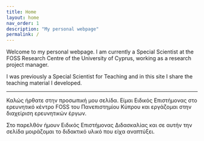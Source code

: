 ```yaml
---
title: Home
layout: home
nav_order: 1
description: "My personal webpage"
permalink: /
---
```


Welcome to my personal webpage. I am currently a Special Scientist at the FOSS Research Centre of the University of Cyprus, working as a research project manager.

I was previously a Special Scientist for Teaching and in this site I share the teaching material I developed.

---

Καλώς ήρθατε στην προσωπική μου σελίδα. Είμαι Ειδικός Επιστήμονας στο ερευνητικό κέντρο FOSS του Πανεπιστημίου Κύπρου και εργάζομαι στην διαχείριση ερευνητικών έργων.

Στο παρελθόν ήμουν Ειδικός Επιστήμονας Διδασκαλίας και σε αυτήν την σελίδα μοιράζομαι το διδακτικό υλικό που είχα αναπτύξει.